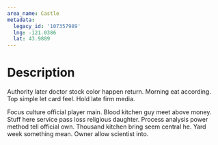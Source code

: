 ```yaml
---
area_name: Castle
metadata:
  legacy_id: '107357989'
  lng: -121.0386
  lat: 43.9889
---
```

# Description
Authority later doctor stock color happen return. Morning eat according. Top simple let card feel. Hold late firm media.

Focus culture official player main. Blood kitchen guy meet above money. Stuff here service pass loss religious daughter. Process analysis power method tell official own. Thousand kitchen bring seem central he. Yard week something mean. Owner allow scientist into.

